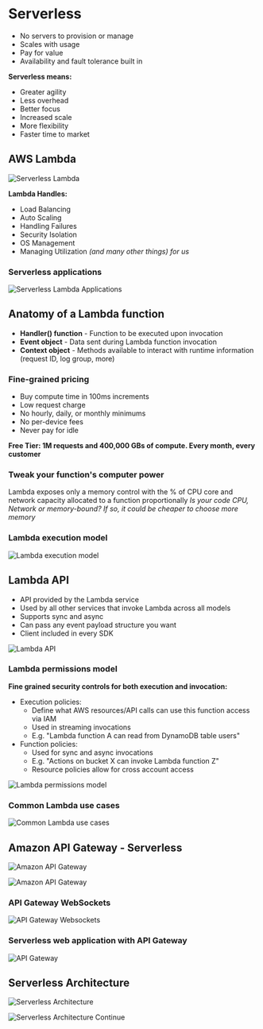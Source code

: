 # Serverless

- No servers to provision or manage
- Scales with usage
- Pay for value
- Availability and fault tolerance built in

**Serverless means:**

- Greater agility
- Less overhead
- Better focus
- Increased scale
- More flexibility
- Faster time to market

## AWS Lambda

![Serverless Lambda](../resource/serverless_1.png)

**Lambda Handles:**

- Load Balancing
- Auto Scaling
- Handling Failures
- Security Isolation
- OS Management
- Managing Utilization _(and many other things) for us_

### Serverless applications

![Serverless Lambda Applications](../resource/serverless_2.png)

## Anatomy of a Lambda function

- **Handler() function** - Function to be executed upon invocation
- **Event object** - Data sent during Lambda function invocation
- **Context object** - Methods available to interact with runtime information (request ID, log group, more)

### Fine-grained pricing

- Buy compute time in 100ms increments
- Low request charge
- No hourly, daily, or monthly minimums
- No per-device fees
- Never pay for idle

**Free Tier: 1M requests and 400,000 GBs of compute. Every month, every customer**

### Tweak your function's computer power

Lambda exposes only a memory control with the % of CPU core and network capacity allocated to a function proportionally
_Is your code CPU, Network or memory-bound? If so, it could be cheaper to choose more memory_

### Lambda execution model

![Lambda execution model](../resource/serverless_3.png)

## Lambda API

- API provided by the Lambda service
- Used by all other services that invoke Lambda across all models
- Supports sync and async
- Can pass any event payload structure you want
- Client included in every SDK

![Lambda API](../resource/serverless_4.png)

### Lambda permissions model

**Fine grained security controls for both execution and invocation:**

- Execution policies:
  - Define what AWS resources/API calls can use this function access via IAM
  - Used in streaming invocations
  - E.g. "Lambda function A can read from DynamoDB table users"
- Function policies:
  - Used for sync and async invocations
  - E.g. "Actions on bucket X can invoke Lambda function Z"
  - Resource policies allow for cross account access

![Lambda permissions model](../resource/serverless_5.png)

### Common Lambda use cases

![Common Lambda use cases](../resource/serverless_6.png)

## Amazon API Gateway - Serverless

![Amazon API Gateway](../resource/serverless_7.png)

![Amazon API Gateway](../resource/serverless_8.png)

### API Gateway WebSockets

![API Gateway Websockets](../resource/serverless_9.png)

### Serverless web application with API Gateway

![API Gateway](../resource/serverless_10.png)

## Serverless Architecture

![Serverless Architecture](../resource/serverless_11.png)

![Serverless Architecture Continue](../resource/serverless_12.png)
